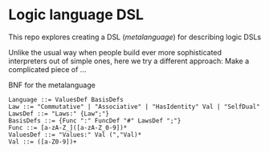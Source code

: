 # Logic language DSL

This repo explores creating a DSL (*metalanguage*) for describing logic DSLs

Unlike the usual way when people build ever 
more sophisticated interpreters out of simple ones,
here we try a different approach:
Make a complicated piece of ...

BNF for the metalanguage
```bnf
Language ::= ValuesDef BasisDefs
Law ::= "Commutative" | "Associative" | "HasIdentity" Val | "SelfDual"
LawsDef ::= "Laws:" {Law";"}
BasisDefs ::= {Func ":" FuncDef "#" LawsDef ";"}
Func ::= [a-zA-Z_]([a-zA-Z_0-9])*
ValuesDef ::= "Values:" Val (","Val)*
Val ::= ([a-Z0-9])+
```